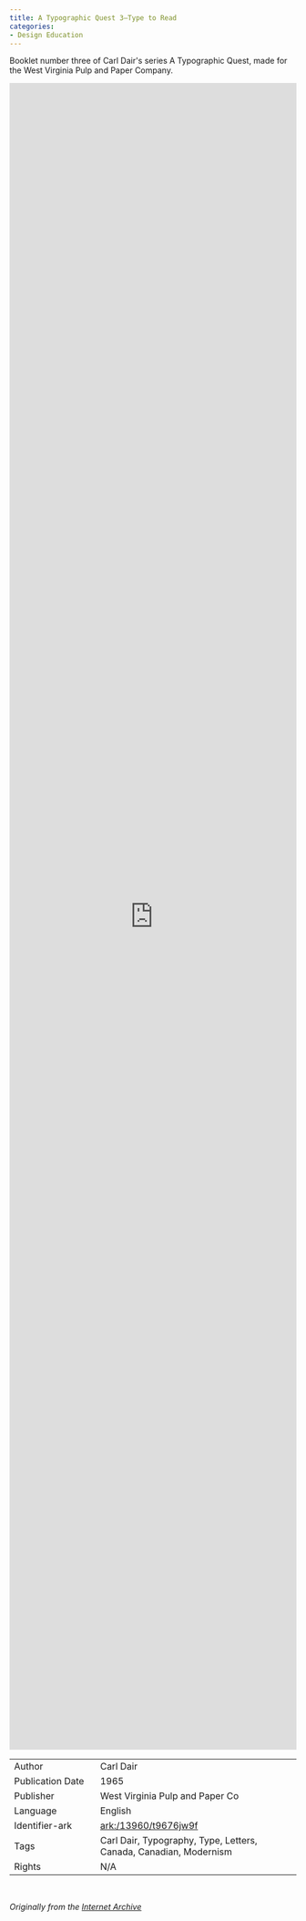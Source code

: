 ```yaml
---
title: A Typographic Quest 3–Type to Read
categories:
- Design Education
---
```

Booklet number three of Carl Dair's series A Typographic Quest, made for the West Virginia Pulp and Paper Company.
<!-- more -->
<iframe src="https://archive.org/embed/carldairatq3#page/0" width="100% " height="75% " frameborder="0" webkitallowfullscreen="true" mozallowfullscreen="true" allowfullscreen></iframe>
<br>

<table>
<tr>
<td style="width:30%">Author</td>
<td>Carl Dair</td>
</tr>
<tr>
<td style="width:30%">Publication Date</td>
<td>1965</td>
</tr>
<tr>
<td style="width:30%">Publisher</td>
<td>West Virginia Pulp and Paper Co</td>
</tr>
<tr>
<td style="width:30%">Language</td>
<td>English</td>
</tr>
<tr>
<td style="width:30%">Identifier-ark</td>
<td><a href="https://archive.org/details/carldairatq3">ark:/13960/t9676jw9f</a></td>
</tr>
<tr>
    <td style="width:30%">Tags</td>
    <td>Carl Dair, Typography, Type, Letters, Canada, Canadian, Modernism</td>
  </tr>
  <tr>
    <td style="width:30%">Rights</td>
    <td>N/A</td>
  </tr>
  </table>

<br>

_Originally from the [Internet Archive](https://archive.org/details/carldairatq3/)_
